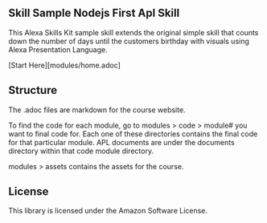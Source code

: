 ## Skill Sample Nodejs First Apl Skill

This Alexa Skills Kit sample skill extends the original simple skill that counts down the number of days until the customers birthday with visuals using Alexa Presentation Language.

[Start Here][modules/home.adoc]

## Structure

The .adoc files are markdown for the course website.

To find the code for each module, go to modules > code > module# you want to final code for. Each one of these directories contains the final code for that particular module. APL documents are under the documents directory within that code module directory.

modules > assets contains the assets for the course.

## License

This library is licensed under the Amazon Software License.
